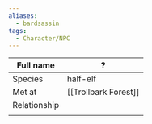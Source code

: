 ```yaml
---
aliases:
  - bardsassin
tags:
  - Character/NPC
---
```


| Full name    | ?                    |
| ------------ | -------------------- |
| Species      | half-elf             |
| Met at       | [[Trollbark Forest]] |
| Relationship |                      |
|              |                      |
